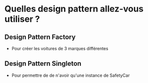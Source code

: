 # Quelles design pattern allez-vous utiliser ?
## Design Pattern Factory
 * Pour créer les voitures de 3 marques différentes 

## Design Pattern Singleton
 * Pour permettre de de n'avoir qu'une instance de SafetyCar



